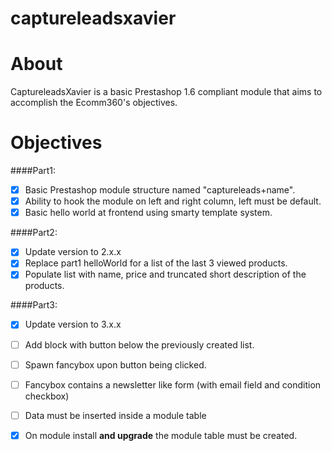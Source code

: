 # captureleadsxavier

About
======
CaptureleadsXavier is a basic Prestashop 1.6 compliant module that aims to accomplish
 the Ecomm360's objectives.

Objectives
======
####Part1:

- [x] Basic Prestashop module structure named "captureleads+name".
- [x] Ability to hook the module on left and right column, left must be default.
- [x] Basic hello world at frontend using smarty template system.
 
####Part2:

 - [x] Update version to 2.x.x
 - [x] Replace part1 helloWorld for a list of the last 3 viewed products.
 - [x] Populate list with name, price and truncated short description of the products.
   
####Part3:

 - [X] Update version to 3.x.x
 - [ ] Add block with button below the previously created list.
 - [ ] Spawn fancybox upon button being clicked.
 - [ ] Fancybox contains a newsletter like form (with email field and condition checkbox)
 - [ ] Data must be inserted inside a module table
 - [x] On module install **and upgrade** the module table must be created.
 

